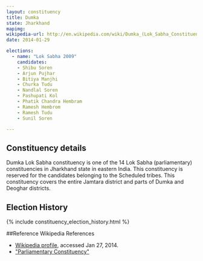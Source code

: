 ```yaml
---
layout: constituency
title: Dumka
state: Jharkhand
mapimg: 
wikipedia-url: http://en.wikipedia.com/wiki/Dumka_(Lok_Sabha_Constituency)
date: 2014-01-29

elections: 
  - name: "Lok Sabha 2009"
    candidates: 
    - Shibu Soren 
    - Arjun Pujhar 
    - Bitiya Manjhi 
    - Churka Tudu 
    - Nandlal Soren 
    - Pashupati Kol 
    - Phatik Chandra Hembram 
    - Ramesh Hembrom 
    - Ramesh Tudu 
    - Sunil Soren 

---
```

## Constituency details
Dumka Lok Sabha constituency is one of the 14 Lok Sabha (parliamentary) constituencies in Jharkhand state in eastern India. This constituency is reserved for the candidates belonging to the Scheduled tribes. This constituency covers the entire Jamtara district and parts of Dumka and Deoghar districts.




## Election History
{% include constituency_election_history.html %}

##Reference
Wikipedia References
- [Wikipedia profile]({{page.profile.wikipedia}}), accessed Jan 27, 2014.
- ["Parliamentary Constituency"][wiki1]

[wiki1]: http://www.jharkhand.gov.in/ceo/2005/constituencies.html
